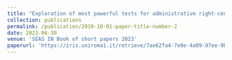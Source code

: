 ```yaml
---
title: "Exploration of most powerful tests for administrative right-censored data"
collection: publications
permalink: /publication/2010-10-01-paper-title-number-2
date: 2023-06-30
venue: 'SEAS IN Book of short papers 2023'
paperurl: 'https://iris.uniroma1.it/retrieve/7ae62fa4-7e8e-4a09-97ee-9bcc783ef4d8/Foroni_Using-expectile-regression-SIS_2023.pdf'
---
```

